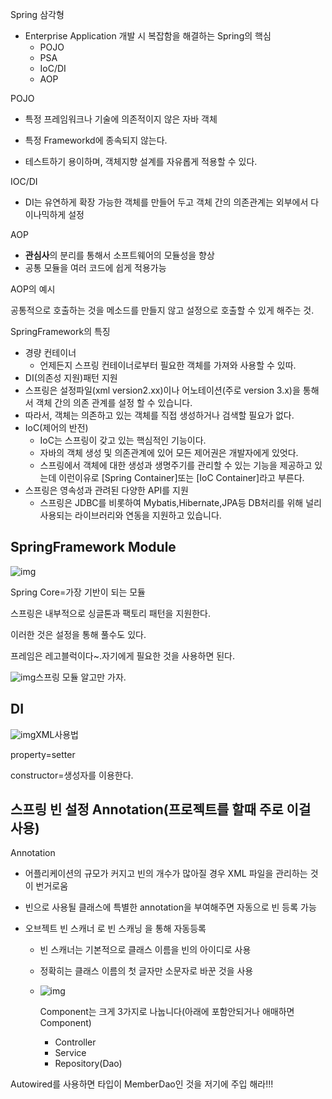 Spring 삼각형

- Enterprise Application 개발 시 복잡함을 해결하는 Spring의 핵심
  - POJO
  - PSA
  - IoC/DI
  - AOP

POJO

- 특정 프레임워크나 기술에 의존적이지 않은 자바 객체

- 특정 Frameworkd에 종속되지 않는다.
- 테스트하기 용이하며, 객체지향 설계를 자유롭게 적용할 수 있다.

IOC/DI

- DI는 유연하게 확장 가능한 객체를 만들어 두고 객체 간의 의존관계는 외부에서 다이나믹하게 설정

AOP

- **관심사**의 분리를 통해서 소프트웨어의 모듈성을 향상
- 공통 모듈을 여러 코드에 쉽게 적용가능

AOP의 예시



공통적으로 호출하는 것을 메소드를 만들지 않고 설정으로 호출할 수 있게 해주는 것.



SpringFramework의 특징

- 경량 컨테이너
  - 언제든지 스프링 컨테이너로부터 필요한 객체를 가져와 사용할 수 있따.
-  DI(의존성 지원)패턴 지원
  - 스프링은 설정파일(xml version2.xx)이나 어노테이션(주로 version 3.x)을 통해서 객체 간의 의존 관계를 설정 할 수 있습니다.
  - 따라서, 객체는 의존하고 있는 객체를 직접 생성하거나 검색할 필요가 없다.
- IoC(제어의 반전)
  - IoC는 스프링이 갖고 있는 핵심적인 기능이다.
  - 자바의 객체 생성 및 의존관계에 있어 모든 제어권은 개발자에게 있엇다.
  - 스프링에서 객체에 대한 생성과 생명주기를 관리할 수 있는 기능을 제공하고 있는데 이런이유로 [Spring Container]또는 [IoC Container]라고 부른다.
- 스프링은 영속성과 관려된 다양한 API를 지원
  - 스프링은 JDBC를 비롯하여 Mybatis,Hibernate,JPA등 DB처리를 위해 널리 사용되는 라이브러리와 연동을 지원하고 있습니다.

## **SpringFramework Module**

![img](https://blog.kakaocdn.net/dn/k3hAX/btrmEF0GspU/ylvoOtdjzk1zndXyVVvTf0/img.png)

Spring Core=가장 기반이 되는 모듈

스프링은 내부적으로 싱글톤과 팩토리 패턴을 지원한다. 

이러한 것은 설정을 통해 풀수도 있다.

프레임은 레고블럭이다~.자기에게 필요한 것을 사용하면 된다.

![img](https://blog.kakaocdn.net/dn/OWsjj/btrmDRm1te7/mVh47XF2fMR8pJ1gkfC9Sk/img.png)스프링 모듈 알고만 가자.



## **DI**

![img](https://blog.kakaocdn.net/dn/blCphg/btrmAJXnPW8/L8hPY6PJntrGImsNUPxYgk/img.png)XML사용법

property=setter

constructor=생성자를 이용한다.



## 스프링 빈 설정 Annotation(프로젝트를 할때 주로 이걸 사용)

Annotation

- 어플리케이션의 규모가 커지고 빈의 개수가 많아질 경우 XML 파일을 관리하는 것이 번거로움

- 빈으로 사용될 클래스에 특별한 annotation을 부여해주면 자동으로 빈 등록 가능

- 오브젝트 빈 스캐너 로 빈 스캐닝 을 통해 자동등록

  - 빈 스캐너는 기본적으로 클래스 이름을 빈의 아이디로 사용

  - 정확히는 클래스 이름의 첫 글자만 소문자로 바꾼 것을 사용

  - ![img](https://blog.kakaocdn.net/dn/xoT43/btrmEc5xBMi/nRWQk9Yf046fscE4doO4kK/img.png)

    Component는 크게 3가지로 나눕니다(아래에 포함안되거나 애매하면 Component)

    - Controller
    - Service
    - Repository(Dao)

Autowired를 사용하면 타입이 MemberDao인 것을 저기에 주입 해라!!!

